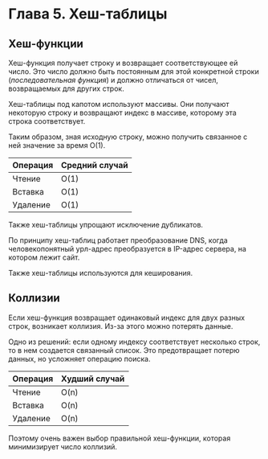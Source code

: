 # Глава 5. Хеш-таблицы

## Хеш-функции

Хеш-функция получает строку и возвращает соответствующее ей число. Это число должно быть постоянным для этой конкретной строки (*последовательная функция*) и должно отличаться от чисел, возвращаемых для других строк.

Хеш-таблицы под капотом используют массивы. Они получают некоторую строку и возвращают индекс в массиве, которому эта строка соответствует.

Таким образом, зная исходную строку, можно получить связанное с ней значение за время O(1).

Операция|Средний случай
-|-
Чтение|O(1)
Вставка|O(1)
Удаление|O(1)

Также хеш-таблицы упрощают исключение дубликатов.

По принципу хеш-таблиц работает преобразование DNS, когда человекопонятный урл-адрес преобразуется в IP-адрес сервера, на котором лежит сайт.

Также хеш-таблицы используются для кеширования.

## Коллизии

Если хеш-функция возвращает одинаковый индекс для двух разных строк, возникает коллизия. Из-за этого можно потерять данные.

Одно из решений: если одному индексу соответствует несколько строк, то в нем создается связанный список. Это предотвращает потерю данных, но усложняет операцию поиска.

Операция|Худший случай
-|-
Чтение|O(n)
Вставка|O(n)
Удаление|O(n)

Поэтому очень важен выбор правильной хеш-функции, которая минимизирует число коллизий.
